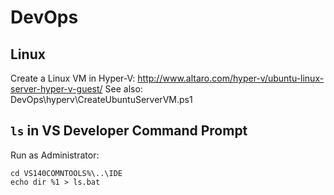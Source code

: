 # DevOps

## Linux
Create a Linux VM in Hyper-V: http://www.altaro.com/hyper-v/ubuntu-linux-server-hyper-v-guest/
See also: DevOps\hyperv\CreateUbuntuServerVM.ps1

## `ls` in VS Developer Command Prompt
Run as Administrator:
```msdos
cd VS140COMNTOOLS%\..\IDE
echo dir %1 > ls.bat
```
